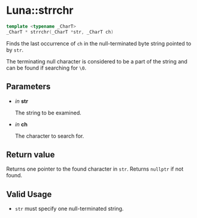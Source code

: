 # Luna::strrchr

```c++
template <typename _CharT>
_CharT * strrchr(_CharT *str, _CharT ch)
```

Finds the last occurrence of `ch` in the null-terminated byte string pointed to by `str`. 

The terminating null character is considered to be a part of the string and can be found if searching for `\0`. 

## Parameters
* *in* **str**

    The string to be examined. 

* *in* **ch**

    The character to search for. 

## Return value
Returns one pointer to the found character in `str`. Returns `nullptr` if not found. 

## Valid Usage
* `str` must specify one null-terminated string. 

